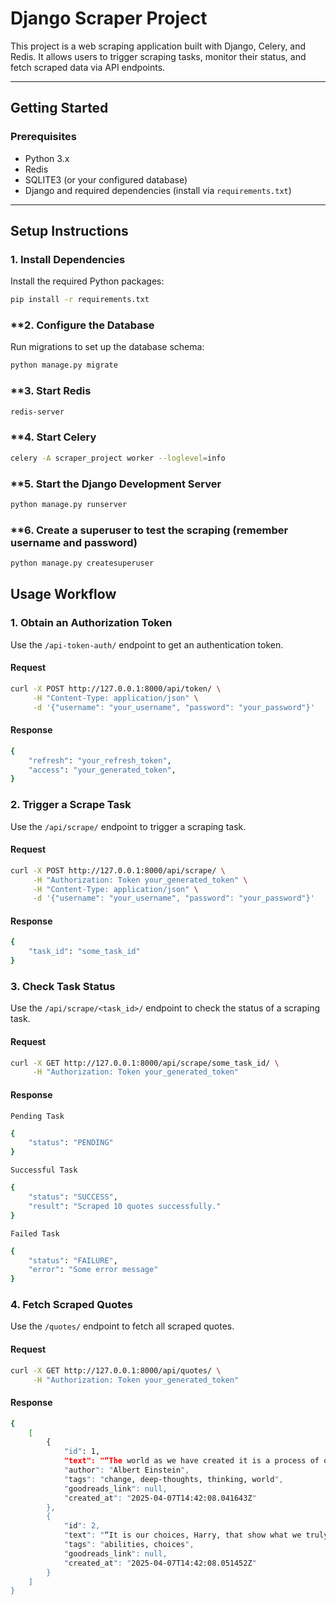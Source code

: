 # Django Scraper Project

This project is a web scraping application built with Django, Celery, and Redis. It allows users to trigger scraping tasks, monitor their status, and fetch scraped data via API endpoints.

---

## **Getting Started**

### **Prerequisites**
- Python 3.x
- Redis
- SQLITE3 (or your configured database)
- Django and required dependencies (install via `requirements.txt`)

---

## **Setup Instructions**

### **1. Install Dependencies**
Install the required Python packages:

```bash
pip install -r requirements.txt
```

### **2. Configure the Database
Run migrations to set up the database schema:

```bash
python manage.py migrate
```

### **3. Start Redis

```bash
redis-server
```

### **4. Start Celery

```bash
celery -A scraper_project worker --loglevel=info
```

### **5. Start the Django Development Server

```bash
python manage.py runserver
```

### **6. Create a superuser to test the scraping (remember username and password)
```bash
python manage.py createsuperuser
```


## **Usage Workflow**

### **1. Obtain an Authorization Token**
Use the `/api-token-auth/` endpoint to get an authentication token.

#### **Request**
```bash
curl -X POST http://127.0.0.1:8000/api/token/ \
     -H "Content-Type: application/json" \
     -d '{"username": "your_username", "password": "your_password"}'
```

#### **Response**
```bash
{
    "refresh": "your_refresh_token",
    "access": "your_generated_token",
}
```


### **2. Trigger a Scrape Task**
Use the `/api/scrape/` endpoint to trigger a scraping task.

#### **Request**
```bash
curl -X POST http://127.0.0.1:8000/api/scrape/ \
     -H "Authorization: Token your_generated_token" \
     -H "Content-Type: application/json" \
     -d '{"username": "your_username", "password": "your_password"}'
```

#### **Response**
```bash
{
    "task_id": "some_task_id"
}
```


### **3. Check Task Status**
Use the `/api/scrape/<task_id>/` endpoint to check the status of a scraping task.

#### **Request**
```bash
curl -X GET http://127.0.0.1:8000/api/scrape/some_task_id/ \
     -H "Authorization: Token your_generated_token"
```

#### **Response**
`Pending Task`
```bash
{
    "status": "PENDING"
}
```

`Successful Task`
```bash
{
    "status": "SUCCESS",
    "result": "Scraped 10 quotes successfully."
}
```

`Failed Task`
```bash
{
    "status": "FAILURE",
    "error": "Some error message"
}
```

### **4. Fetch Scraped Quotes**
Use the `/quotes/` endpoint to fetch all scraped quotes.

#### **Request**
```bash
curl -X GET http://127.0.0.1:8000/api/quotes/ \
     -H "Authorization: Token your_generated_token"
```

#### **Response**
```bash
{
    [
        {
            "id": 1,
            "text": "“The world as we have created it is a process of our thinking. It cannot be changed without changing our thinking.”",
            "author": "Albert Einstein",
            "tags": "change, deep-thoughts, thinking, world",
            "goodreads_link": null,
            "created_at": "2025-04-07T14:42:08.041643Z"
        },
        {
            "id": 2,
            "text": "“It is our choices, Harry, that show what we truly are, far more than our abilities.”","author": "J.K. Rowling",
            "tags": "abilities, choices",
            "goodreads_link": null,
            "created_at": "2025-04-07T14:42:08.051452Z"
        }
    ]
}
```